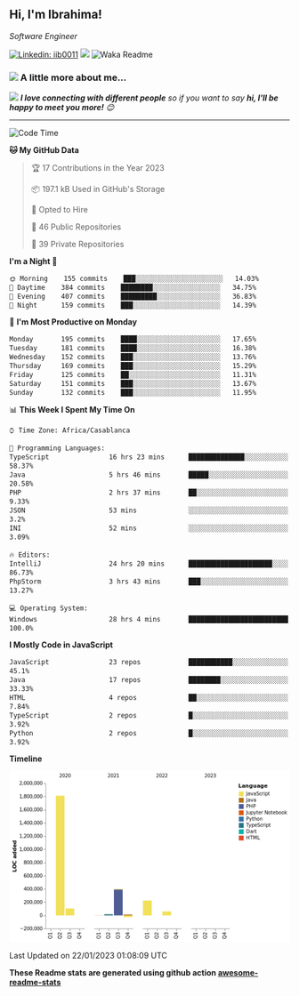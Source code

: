 <h2>Hi, I'm Ibrahima! </h2>
<p><em>Software Engineer 
</em></p>


[![Linkedin: iib0011](https://img.shields.io/badge/-iib0011-blue?style=flat-square&logo=Linkedin&logoColor=white&link=https://www.linkedin.com/in/iib0011/)](https://www.linkedin.com/in/iib0011/)
![](https://visitor-badge.glitch.me/badge?page_id=iib0011)
![Waka Readme](https://github.com/iib0011/iib0011/workflows/Waka%20Readme/badge.svg)


### <img src="https://media.giphy.com/media/VgCDAzcKvsR6OM0uWg/giphy.gif" width="50"> A little more about me...  


<img src="https://media.giphy.com/media/LnQjpWaON8nhr21vNW/giphy.gif" width="60"> <em><b>I love connecting with different people</b> so if you want to say <b>hi, I'll be happy to meet you more!</b> 😊</em>

---
<!--START_SECTION:waka-->
![Code Time](http://img.shields.io/badge/Code%20Time-1%2C643%20hrs%2056%20mins-blue)

**🐱 My GitHub Data** 

> 🏆 17 Contributions in the Year 2023
 > 
> 📦 197.1 kB Used in GitHub's Storage 
 > 
> 💼 Opted to Hire
 > 
> 📜 46 Public Repositories 
 > 
> 🔑 39 Private Repositories  
 > 
**I'm a Night 🦉** 

```text
🌞 Morning    155 commits    ███░░░░░░░░░░░░░░░░░░░░░░   14.03% 
🌆 Daytime    384 commits    ████████░░░░░░░░░░░░░░░░░   34.75% 
🌃 Evening    407 commits    █████████░░░░░░░░░░░░░░░░   36.83% 
🌙 Night      159 commits    ███░░░░░░░░░░░░░░░░░░░░░░   14.39%

```
📅 **I'm Most Productive on Monday** 

```text
Monday       195 commits    ████░░░░░░░░░░░░░░░░░░░░░   17.65% 
Tuesday      181 commits    ████░░░░░░░░░░░░░░░░░░░░░   16.38% 
Wednesday    152 commits    ███░░░░░░░░░░░░░░░░░░░░░░   13.76% 
Thursday     169 commits    ███░░░░░░░░░░░░░░░░░░░░░░   15.29% 
Friday       125 commits    ██░░░░░░░░░░░░░░░░░░░░░░░   11.31% 
Saturday     151 commits    ███░░░░░░░░░░░░░░░░░░░░░░   13.67% 
Sunday       132 commits    ███░░░░░░░░░░░░░░░░░░░░░░   11.95%

```


📊 **This Week I Spent My Time On** 

```text
⌚︎ Time Zone: Africa/Casablanca

💬 Programming Languages: 
TypeScript               16 hrs 23 mins      ██████████████░░░░░░░░░░░   58.37% 
Java                     5 hrs 46 mins       █████░░░░░░░░░░░░░░░░░░░░   20.58% 
PHP                      2 hrs 37 mins       ██░░░░░░░░░░░░░░░░░░░░░░░   9.33% 
JSON                     53 mins             ░░░░░░░░░░░░░░░░░░░░░░░░░   3.2% 
INI                      52 mins             ░░░░░░░░░░░░░░░░░░░░░░░░░   3.09%

🔥 Editors: 
IntelliJ                 24 hrs 20 mins      █████████████████████░░░░   86.73% 
PhpStorm                 3 hrs 43 mins       ███░░░░░░░░░░░░░░░░░░░░░░   13.27%

💻 Operating System: 
Windows                  28 hrs 4 mins       █████████████████████████   100.0%

```

**I Mostly Code in JavaScript** 

```text
JavaScript               23 repos            ███████████░░░░░░░░░░░░░░   45.1% 
Java                     17 repos            ████████░░░░░░░░░░░░░░░░░   33.33% 
HTML                     4 repos             ██░░░░░░░░░░░░░░░░░░░░░░░   7.84% 
TypeScript               2 repos             █░░░░░░░░░░░░░░░░░░░░░░░░   3.92% 
Python                   2 repos             █░░░░░░░░░░░░░░░░░░░░░░░░   3.92%

```


**Timeline**

![Chart not found](https://raw.githubusercontent.com/iib0011/iib0011/master/charts/bar_graph.png) 


 Last Updated on 22/01/2023 01:08:09 UTC
<!--END_SECTION:waka-->

**These Readme stats are generated using github action [awesome-readme-stats](https://github.com/iib0011/waka-readme-stats)**
